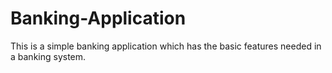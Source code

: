 # Banking-Application
This is a simple banking application which has the basic features needed in a banking system.
